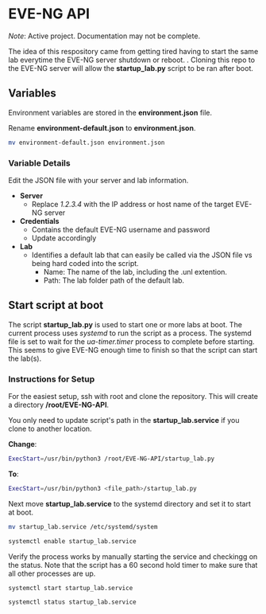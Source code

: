 # EVE-NG API

_Note_: Active project. Documentation may not be complete.

The idea of this respository came from getting tired having to start the same lab everytime the EVE-NG server shutdown or reboot. . Cloning this repo to the EVE-NG server will allow the __startup_lab.py__ script to be ran after boot.

## Variables

Environment variables are stored in the __environment.json__ file.

Rename __environment-default.json__ to __environment.json__.

```sh
mv environment-default.json environment.json
```

### Variable Details

Edit the JSON file with your server and lab information.

- __Server__
  - Replace _1.2.3.4_ with the IP address or host name of the target EVE-NG server
- __Credentials__
  - Contains the default EVE-NG username and password
  - Update accordingly
- __Lab__
  - Identifies a default lab that can easily be called via the JSON file vs being hard coded into the script.
    - Name: The name of the lab, including the .unl extention.
    - Path: The lab folder path of the default lab.

## Start script at boot

The script __startup_lab.py__ is used to start one or more labs at boot. The current process uses _systemd_ to run the script as a process. The systemd file is set to wait for the _ua-timer.timer_ process to complete before starting. This seems to give EVE-NG enough time to finish so that the script can start the lab(s).

### Instructions for Setup

For the easiest setup, ssh with root and clone the repository. This will create a directory __/root/EVE-NG-API__.

You only need to update script's path in the __startup_lab.service__ if you clone to another location.

__Change__:

```sh
ExecStart=/usr/bin/python3 /root/EVE-NG-API/startup_lab.py
```

__To__:

```sh
ExecStart=/usr/bin/python3 <file_path>/startup_lab.py
```

Next move __startup_lab.service__ to the systemd directory and set it to start at boot.

```sh
mv startup_lab.service /etc/systemd/system

systemctl enable startup_lab.service
```

Verify the process works by manually starting the service and checkingg on the status. Note that the script has a 60 second hold timer to make sure that all other processes are up.

```sh
systemctl start startup_lab.service

systemctl status startup_lab.service
```
